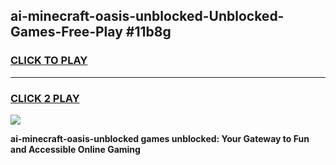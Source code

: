 
## ai-minecraft-oasis-unblocked-Unblocked-Games-Free-Play #11b8g
<h3>
<a href="https://us.freeplayer.one?title=ai-minecraft-oasis-unblocked&ref=9M">CLICK TO PLAY</a></h3>
<hr>

<h3>
<a href="https://us.freeplayer.one?title=ai-minecraft-oasis-unblocked&ref=9M">CLICK 2 PLAY</a>
  
</h3>

<a href="https://us.freeplayer.one?title=ai-minecraft-oasis-unblocked&ref=9M"><img src="https://clearcache.store/games.png"></a>


**ai-minecraft-oasis-unblocked games unblocked: Your Gateway to Fun and Accessible Online Gaming**

